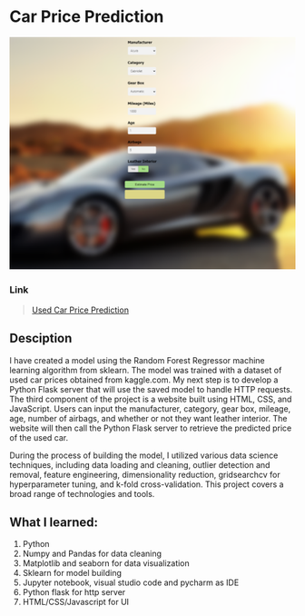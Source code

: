 # Car Price Prediction

![Car Price Prediction webpage](image.png)

### Link
>  [Used Car Price Prediction](https://ki3n98.github.io/Portfolio/projects/car_price_prediction/client/CarPricePrediction.html)

## Desciption
I have created a model using the Random Forest Regressor machine learning algorithm from sklearn. The model was trained with a dataset of used car prices obtained from kaggle.com. My next step is to develop a Python Flask server that will use the saved model to handle HTTP requests. The third component of the project is a website built using HTML, CSS, and JavaScript. Users can input the manufacturer, category, gear box, mileage, age, number of airbags, and whether or not they want leather interior. The website will then call the Python Flask server to retrieve the predicted price of the used car.  

During the process of building the model, I utilized various data science techniques, including data loading and cleaning, outlier detection and removal, feature engineering, dimensionality reduction, gridsearchcv for hyperparameter tuning, and k-fold cross-validation. This project covers a broad range of technologies and tools.

## What I learned:

1. Python
2. Numpy and Pandas for data cleaning
3. Matplotlib and seaborn for data visualization
4. Sklearn for model building
5. Jupyter notebook, visual studio code and pycharm as IDE
6. Python flask for http server
7. HTML/CSS/Javascript for UI